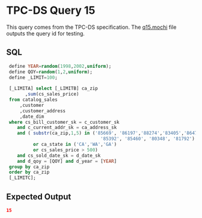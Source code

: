 # TPC-DS Query 15

This query comes from the TPC-DS specification. The [q15.mochi](./q15.mochi) file outputs the query id for testing.

## SQL
```sql
 define YEAR=random(1998,2002,uniform);
 define QOY=random(1,2,uniform);
 define _LIMIT=100;
 
 [_LIMITA] select [_LIMITB] ca_zip
       ,sum(cs_sales_price)
 from catalog_sales
     ,customer
     ,customer_address
     ,date_dim
 where cs_bill_customer_sk = c_customer_sk
 	and c_current_addr_sk = ca_address_sk 
 	and ( substr(ca_zip,1,5) in ('85669', '86197','88274','83405','86475',
                                   '85392', '85460', '80348', '81792')
 	      or ca_state in ('CA','WA','GA')
 	      or cs_sales_price > 500)
 	and cs_sold_date_sk = d_date_sk
 	and d_qoy = [QOY] and d_year = [YEAR]
 group by ca_zip
 order by ca_zip
 [_LIMITC];

```

## Expected Output
```json
15
```
